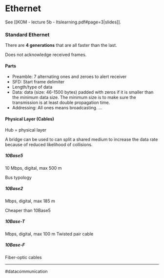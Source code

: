 # Ethernet
See [[KOM - lecture 5b - Itslearning.pdf#page=3|slides]].

### Standard Ethernet
There are **4 generations** that are all faster than the last.

Does not acknowledge received frames.

#### Parts
- Preamble: 7 alternating ones and zeroes to alert receiver
- SFD: Start frame delimiter
- Length/type of data
- Data: data (size: 46-1500 bytes) padded with zeros if it is smaller than the minimum data size. The minimum size is to make sure the transmission is at least double propagation time.
- Addressing: All ones means broadcasting. ...

#### Physical Layer (Cables)
Hub = physical layer

A bridge can be used to can split a shared medium to increase the data rate because of reduced likelihood of collisions.
##### 10Base5
10 Mbps, digital, max 500 m

Bus typology
##### 10Base2
Mbps, digital, max 185 m

Cheaper than 10Base5

##### 10Base-T
Mbps, digital, max 100 m
Twisted pair cable
##### 10Base-F
Fiber-optic cables

---
#datacommunication